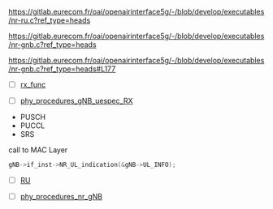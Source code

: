 https://gitlab.eurecom.fr/oai/openairinterface5g/-/blob/develop/executables/nr-ru.c?ref_type=heads

https://gitlab.eurecom.fr/oai/openairinterface5g/-/blob/develop/executables/nr-gnb.c?ref_type=heads

https://gitlab.eurecom.fr/oai/openairinterface5g/-/blob/develop/executables/nr-gnb.c?ref_type=heads#L177

- [ ] [rx_func](https://gitlab.eurecom.fr/oai/openairinterface5g/-/blob/develop/executables/nr-gnb.c?ref_type=heads#L206)

- [ ] [phy_procedures_gNB_uespec_RX](https://gitlab.eurecom.fr/oai/openairinterface5g/-/blob/develop/executables/nr-gnb.c?ref_type=heads#L262)
- PUSCH
- PUCCL
- SRS

call to MAC Layer

```c
gNB->if_inst->NR_UL_indication(&gNB->UL_INFO);
```


- [ ] [RU](https://gitlab.eurecom.fr/oai/openairinterface5g/-/blob/develop/openair1/SCHED_NR/nr_ru_procedures.c?ref_type=heads#L264)


- [ ] [phy_procedures_nr_gNB](https://gitlab.eurecom.fr/oai/openairinterface5g/-/blob/develop/openair1/SCHED_NR/phy_procedures_nr_gNB.c?ref_type=heads#L752)

